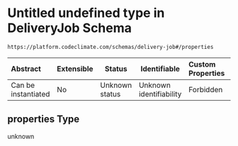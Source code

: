 # Untitled undefined type in DeliveryJob Schema

```txt
https://platform.codeclimate.com/schemas/delivery-job#/properties
```




| Abstract            | Extensible | Status         | Identifiable            | Custom Properties | Additional Properties | Access Restrictions | Defined In                                                                                |
| :------------------ | ---------- | -------------- | ----------------------- | :---------------- | --------------------- | ------------------- | ----------------------------------------------------------------------------------------- |
| Can be instantiated | No         | Unknown status | Unknown identifiability | Forbidden         | Allowed               | none                | [DeliveryJob.schema.json\*](../../schemas/DeliveryJob.schema.json "open original schema") |

## properties Type

unknown
